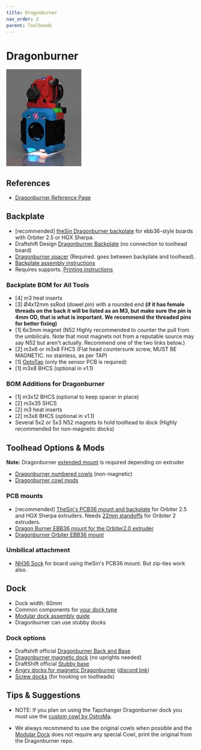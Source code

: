 ```yaml
---
title: Dragonburner
nav_order: 2
parent: Toolheads
---
```

<!-- Use the page layout at TOC.md:  https://github.com/sdylewski/StealthChanger/blob/main/docs/TOC.md -->

# Dragonburner

<img src="../media/Toolheads/Dragonburner.png" width=200>

## References
* [Dragonburner Reference Page](https://github.com/chirpy2605/voron)

## Backplate
* [recommended] [theSin Dragonburner backplate]() for ebb36-style boards with Orbiter 2.5 or HGX Sherpa.
* Draftshift Design [Dragonburner Backplate](https://github.com/DraftShift/StealthChanger/blob/main/STLs/Backplates/DragonBurner.stl) (no connection to toolhead board)
* [Dragonburner spacer](https://github.com/DraftShift/StealthChanger/blob/main/STLs/Backplates/DragonBurner_Spacer.stl) (Required. goes between backplate and toolhead).
* [Backplate assembly instructions](https://github.com/DraftShift/StealthChanger/blob/main/Manual/Stealthchanger_Assembly_Guide.pdf)
* Requires supports. [Printing instructions](../Building/Printing.md)

### Backplate BOM for All Tools

- [4] m3 heat inserts
- [3] Ø4x12mm ssRod (dowel pin) with a rounded end **(if it has female threads on the back it will be listed as an M3, but make sure the pin is 4mm OD, that is what is important. We recommend the threaded pins for better fixing)**
- [1] 6x3mm magnet (N52 Highly recommended to counter the pull from the umbilicals. Note that most magnets not from a reputable source may say N52 but aren't actually. Recommend one of the two links below.)
- [2] m3x6 or m3x8 FHCS (Flat head countersunk screw, MUST BE MAGNETIC. no stainless, as per TAP)
- [1] [OptoTap](https://s.click.aliexpress.com/e/_DEGsGTV) (only the sensor PCB is required)
- [1] m3x8 BHCS (optional in v1.1)

### BOM Additions for Dragonburner
- [1] m3x12 BHCS (optional to keep spacer in place)
- [2] m3x35 SHCS
- [2] m3 heat inserts
- [2] m3x8 BHCS (optional in v1.1)
- Several 5x2 or 5x3 N52 magnets to hold toolhead to dock (Highly recommended for non-magnetic docks)


## Toolhead Options & Mods
**Note:** Dragonburner [extended mount](https://github.com/chirpy2605/voron/tree/main/general/Alternative_Voron_Mounts/Extended_Extruder_Mounts) is required depending on extruder

* [Dragonburner numbered cowls](https://github.com/DraftShift/StealthChanger/tree/main/UserMods/traxman25) (non-magnetic)
* [Dragonburner cowl mods](https://github.com/DraftShift/StealthChanger/blob/main/UserMods/OstroMa/README.md)

### PCB mounts
* [recommended] [TheSin's PCB36 mount and backplate](https://github.com/DraftShift/StealthChanger/tree/main/UserMods/TheSin-/PCB36_Mount) for Orbiter 2.5 and HGX Sherpa extruders. Needs [22mm standoffs](https://www.printables.com/model/1440113-m3-heatset-standoffs-10mm-30mm) for Oribiter 2 extruders. 
* [Dragon Burner EBB36 mount for the Orbiter2.0 extruder](https://github.com/DraftShift/StealthChanger/blob/main/UserMods/cekim/Readme.md)
* [Dragonburner Orbiter  EBB36 mount](https://github.com/DraftShift/StealthChanger/tree/main/UserMods/traxman25/Dragonburner_EBB36_SC_Mount)

### Umbilical attachment

* [NH36 Sock](https://github.com/DraftShift/StealthChanger/tree/main/UserMods/Nic335/NH36Sock) for board using theSin's PCB36 mount. But zip-ties work also.


## Dock
* Dock width: 60mm
* Common components for [your dock type](../Docks.md)
* [Modular dock assembly guide](https://github.com/DraftShift/ModularDock/blob/main/Manual/ModularDock_Assembly_Guide.pdf)
* Dragonburner can use stubby docks

### Dock options
* Draftshift official [Dragonburner Back and Base](https://github.com/DraftShift/ModularDock/tree/main/STLs/Dragonburner)
* [Dragonburner magnetic dock](https://www.printables.com/model/1431016-stealthchanger-dragon-burner-modular-dock-6-mag) (no uprights needed)
* DraftShift official [Stubby base](https://github.com/DraftShift/ModularDock/tree/main/STLs/Dragonburner)
* [Angry docks for magnetic Dragonburner](https://www.printables.com/model/1461410-angrydock-dragonburner-for-stealthchanger)  ([discord link](https://discord.com/channels/1226846451028725821/1372881432187506739))
* [Screw docks](https://www.printables.com/model/911717-stealthchanger-screw-docks) (for hooking on toolheads)


## Tips & Suggestions
* NOTE: If you plan on using the Tapchanger Dragonburner dock you must use the [custom cowl by OstroMa](https://github.com/DraftShift/StealthChanger/blob/main/UserMods/OstroMa/DB_Cowl_v8_with_TapChanger_Dock_Hooks.stl). 

* We always recommend to use the original cowls when possible and the [Modular Dock](https://github.com/DraftShift/ModularDock) does not require any special Cowl, print the original from the Dragonburner repo.





